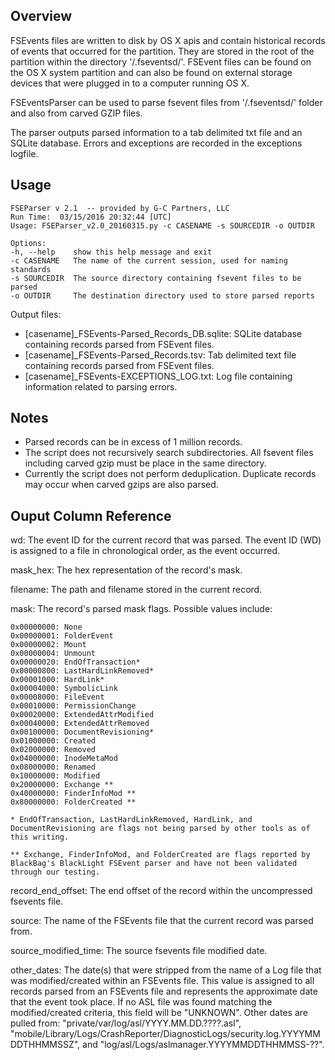 Overview
---------------------

FSEvents files are written to disk by OS X apis and contain historical records of events that occurred for the partition. They are stored in the root of the partition within the directory '/.fseventsd/'. FSEvent files can be found on the OS X system partition and can also be found on external storage devices that were plugged in to a computer running OS X.

FSEventsParser can be used to parse fsevent files from '/.fseventsd/' folder and also from carved GZIP files. 

The parser outputs parsed information to a tab delimited txt file and an SQLite database. Errors and exceptions are recorded in the exceptions logfile.

Usage
---------------------

    FSEParser v 2.1  -- provided by G-C Partners, LLC
    Run Time:  03/15/2016 20:32:44 [UTC]
    Usage: FSEParser_v2.0_20160315.py -c CASENAME -s SOURCEDIR -o OUTDIR
     
    Options:
    -h, --help    show this help message and exit
    -c CASENAME   The name of the current session, used for naming standards
    -s SOURCEDIR  The source directory containing fsevent files to be parsed
    -o OUTDIR     The destination directory used to store parsed reports

Output files:
-	[casename]_FSEvents-Parsed_Records_DB.sqlite: SQLite database containing records parsed from FSEvent files.
-	[casename]_FSEvents-Parsed_Records.tsv: Tab delimited text file containing records parsed from FSEvent files.
-	[casename]_FSEvents-EXCEPTIONS_LOG.txt: Log file containing information related to parsing errors.

Notes
----------------------

- Parsed records can be in excess of 1 million records.
- The script does not recursively search subdirectories. All fsevent files including carved gzip must be place in the same directory.
- Currently the script does not perform deduplication. Duplicate records may occur when carved gzips are also parsed.


Ouput Column Reference
-----------------------

wd: The event ID for the current record that was parsed. The event ID (WD) is assigned to a file in chronological order, as the event occurred.

mask_hex: The hex representation of the record's mask.

filename: The path and filename stored in the current record.

mask: The record's parsed mask flags. Possible values include: 

    0x00000000: None
    0x00000001: FolderEvent
    0x00000002: Mount
    0x00000004: Unmount
    0x00000020: EndOfTransaction*
    0x00000800: LastHardLinkRemoved*
    0x00001000: HardLink*
    0x00004000: SymbolicLink
    0x00008000: FileEvent
    0x00010000: PermissionChange
    0x00020000: ExtendedAttrModified
    0x00040000: ExtendedAttrRemoved
    0x00100000: DocumentRevisioning*
    0x01000000: Created
    0x02000000: Removed
    0x04000000: InodeMetaMod
    0x08000000: Renamed
    0x10000000: Modified
    0x20000000: Exchange **
    0x40000000: FinderInfoMod **
    0x80000000: FolderCreated **
     
    * EndOfTransaction, LastHardLinkRemoved, HardLink, and DocumentRevisioning are flags not being parsed by other tools as of this writing.
     
    ** Exchange, FinderInfoMod, and FolderCreated are flags reported by BlackBag's BlackLight FSEvent parser and have not been validated through our testing.

record_end_offset: The end offset of the record within the uncompressed fsevents file.

source: The name of the FSEvents file that the current record was parsed from.

source_modified_time: The source fsevents file modified date.

other_dates: The date(s) that were stripped from the name of a Log file that was modified/created within an FSEvents file. This value is assigned to all records parsed from an FSEvents file and represents the approximate date that the event took place. If no ASL file was found matching the modified/created criteria, this field will be "UNKNOWN". Other dates are pulled from: "private/var/log/asl/YYYY.MM.DD.????.asl", "mobile/Library/Logs/CrashReporter/DiagnosticLogs/security.log.YYYYMMDDTHHMMSSZ", and "log/asl/Logs/aslmanager.YYYYMMDDTHHMMSS-??".





